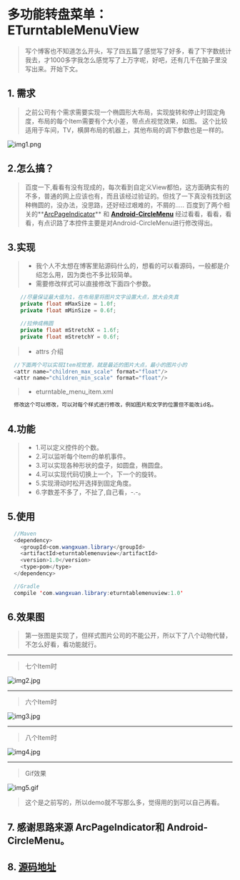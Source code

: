 # 多功能转盘菜单：ETurntableMenuView > 写个博客也不知道怎么开头，写了四五篇了感觉写了好多，看了下字数统计我去，才1000多字我怎么感觉写了上万字呢，好吧，还有几千在脑子里没写出来。开始下文。## 1. 需求> 之前公司有个需求需要实现一个椭圆形大布局，实现旋转和停止时固定角度，布局的每个Item需要有个大小差，带点点视觉效果，如图。> 这个比较适用于车间，TV，横屏布局的机器上，其他布局的调下参数也是一样的。![img1.png](http://upload-images.jianshu.io/upload_images/2646598-d0e0605d1ab02a0e.png?imageMogr2/auto-orient/strip%7CimageView2/2/w/1240)## 2.怎么搞？> 百度一下,看看有没有现成的，每次看到自定义View都怕，这方面确实有的不多，普通的网上应该也有，而且该经过验证的。但找了一下真没有找到这种椭圆的，没办法，没思路，还好经过艰难的，不屑的..... 百度到了两个相关的**[ArcPageIndicator](https://github.com/BeppiMenozzi/ArcPageIndicator)** 和 **[Android-CircleMenu](https://github.com/hongyangAndroid/Android-CircleMenu)** 经过看看，看看，看看，有点识路了本控件主要是对Android-CircleMenu进行修改得出。## 3.实现>- 我个人不太想在博客里贴源码什么的，想看的可以看源码，一般都是介绍怎么用，因为类也不多比较简单。>- 需要修改样式可以直接修改下面四个参数。``` java    //尽量保证最大值为1，在布局里将图片文字设置大点，放大会失真    private float mMaxSize = 1.0f;    private float mMinSize = 0.6f;    //拉伸成椭圆    private float mStretchX = 1.6f;    private float mStretchY = 0.6f;```>- attrs 介绍``` java  //下面两个可以实现Item视觉差，就是最近的图片大点，最小的图片小的  <attr name="children_max_scale" format="float"/>  <attr name="children_min_scale" format="float"/>```>- eturntable_menu_item.xml``` java  修改这个可以修改，可以对每个样式进行修改，例如图片和文字的位置但不能改id名。```## 4.功能>- 1.可以定义控件的个数。>- 2.可以监听每个Item的单机事件。>- 3.可以实现各种形状的盘子，如圆盘，椭圆盘。>- 4.可以实现代码切换上一个，下一个的旋转。>- 5.实现滑动时松开选择到固定角度。>- 6.字数差不多了，不扯了,自己看，-.-。## 5.使用``` java  //Maven  <dependency>    <groupId>com.wangxuan.library</groupId>    <artifactId>eturntablemenuview</artifactId>    <version>1.0</version>    <type>pom</type>  </dependency>  //Gradle  compile 'com.wangxuan.library:eturntablemenuview:1.0'```## 6.效果图> 第一张图是实现了，但样式图片公司的不能公开，所以下了八个动物代替，不怎么好看，看功能就行。---> 七个Item时![img2.jpg](http://upload-images.jianshu.io/upload_images/2646598-6aee3f38f1e9f486.jpg?imageMogr2/auto-orient/strip%7CimageView2/2/w/1240)---> 六个Item时![img3.jpg](http://upload-images.jianshu.io/upload_images/2646598-35d7571130d0b676.jpg?imageMogr2/auto-orient/strip%7CimageView2/2/w/1240)---> 八个Item时![img4.jpg](http://upload-images.jianshu.io/upload_images/2646598-3e584e1397b99d3e.jpg?imageMogr2/auto-orient/strip%7CimageView2/2/w/1240)---> Gif效果![img5.gif](http://upload-images.jianshu.io/upload_images/2646598-823e015b327f99d7.gif?imageMogr2/auto-orient/strip)> 这个是之前写的，所以demo就不写那么多，觉得用的到可以自己再看。## 7. 感谢思路来源 ArcPageIndicator和 Android-CircleMenu。## 8. **[源码地址](https://github.com/mochixuan/ETurntable)**